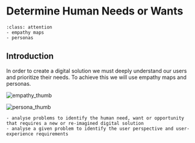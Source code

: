 # Determine Human Needs or Wants
```{admonition} Tools used:
:class: attention
- empathy maps
- personas
```
## Introduction
In order to create a digital solution we must deeply understand our users and prioritize their needs. To achieve this we will use empathy maps and personas.

![empathy_thumb](./assests/empathy_map_thumb.png) 

![persona_thumb](./assests/persona_thumb.png)

```{admonition} Unit 1 subject matter covered:
- analyse problems to identify the human need, want or opportunity that requires a new or re-imagined digital solution
- analyse a given problem to identify the user perspective and user-experience requirements
```